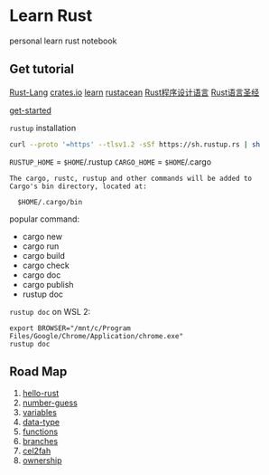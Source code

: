 # Learn Rust

personal learn rust notebook

## Get tutorial
[Rust-Lang](https://www.rust-lang.org/) [crates.io](https://crates.io/) [learn](https://www.rust-lang.org/learn) [rustacean](https://rustacean.net/) [Rust程序设计语言](https://kaisery.github.io/trpl-zh-cn/) [Rust语言圣经](https://course.rs/about-book.html)

[get-started](https://www.rust-lang.org/learn/get-started)

`rustup` installation
```bash
curl --proto '=https' --tlsv1.2 -sSf https://sh.rustup.rs | sh
```

`RUSTUP_HOME` = `$HOME`/.rustup
`CARGO_HOME` = `$HOME`/.cargo

```
The cargo, rustc, rustup and other commands will be added to
Cargo's bin directory, located at:

  $HOME/.cargo/bin
```

popular command:

- cargo new
- cargo run
- cargo build
- cargo check
- cargo doc
- cargo publish
- rustup doc

`rustup doc` on WSL 2:
```
export BROWSER="/mnt/c/Program Files/Google/Chrome/Application/chrome.exe"
rustup doc
```


## Road Map

1. [hello-rust](hello-rust)
2. [number-guess](number-guess)
3. [variables](variables)
4. [data-type](data-type)
5. [functions](functions)
6. [branches](branches)
7. [cel2fah](cel2fan)
8. [ownership](ownership)

